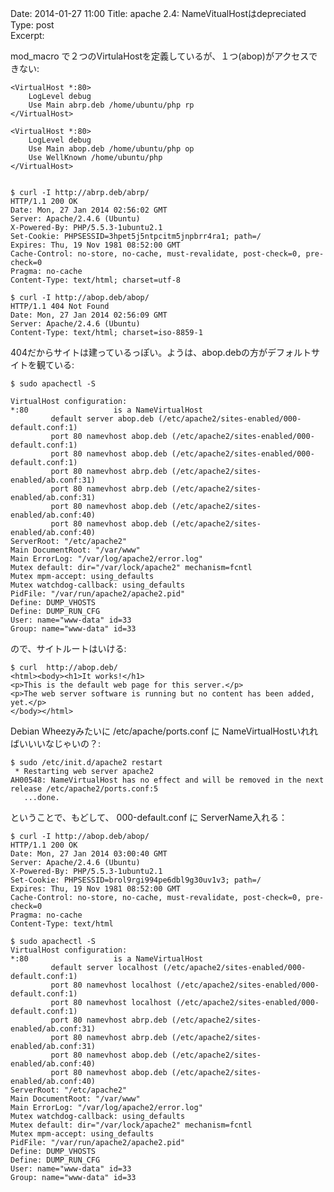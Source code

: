 Date: 2014-01-27  11:00
Title: apache 2.4: NameVitualHostはdepreciated  
Type: post  
Excerpt:   


mod_macro で２つのVirtulaHostを定義しているが、１つ(abop)がアクセスできない:

    <VirtualHost *:80>
        LogLevel debug
        Use Main abrp.deb /home/ubuntu/php rp 
    </VirtualHost>
    
    <VirtualHost *:80>
        LogLevel debug
        Use Main abop.deb /home/ubuntu/php op
        Use WellKnown /home/ubuntu/php 
    </VirtualHost>


    $ curl -I http://abrp.deb/abrp/
    HTTP/1.1 200 OK
    Date: Mon, 27 Jan 2014 02:56:02 GMT
    Server: Apache/2.4.6 (Ubuntu)
    X-Powered-By: PHP/5.5.3-1ubuntu2.1
    Set-Cookie: PHPSESSID=3hpet5j5ntpcitm5jnpbrr4ra1; path=/
    Expires: Thu, 19 Nov 1981 08:52:00 GMT
    Cache-Control: no-store, no-cache, must-revalidate, post-check=0, pre-check=0
    Pragma: no-cache
    Content-Type: text/html; charset=utf-8
    
    $ curl -I http://abop.deb/abop/
    HTTP/1.1 404 Not Found
    Date: Mon, 27 Jan 2014 02:56:09 GMT
    Server: Apache/2.4.6 (Ubuntu)
    Content-Type: text/html; charset=iso-8859-1
    
404だからサイトは建っているっぽい。ようは、abop.debの方がデフォルトサイトを観ている:

    $ sudo apachectl -S
    
    VirtualHost configuration:
    *:80                   is a NameVirtualHost
             default server abop.deb (/etc/apache2/sites-enabled/000-default.conf:1)
             port 80 namevhost abop.deb (/etc/apache2/sites-enabled/000-default.conf:1)
             port 80 namevhost abop.deb (/etc/apache2/sites-enabled/000-default.conf:1)
             port 80 namevhost abrp.deb (/etc/apache2/sites-enabled/ab.conf:31)
             port 80 namevhost abrp.deb (/etc/apache2/sites-enabled/ab.conf:31)
             port 80 namevhost abop.deb (/etc/apache2/sites-enabled/ab.conf:40)
             port 80 namevhost abop.deb (/etc/apache2/sites-enabled/ab.conf:40)
    ServerRoot: "/etc/apache2"
    Main DocumentRoot: "/var/www"
    Main ErrorLog: "/var/log/apache2/error.log"
    Mutex default: dir="/var/lock/apache2" mechanism=fcntl 
    Mutex mpm-accept: using_defaults
    Mutex watchdog-callback: using_defaults
    PidFile: "/var/run/apache2/apache2.pid"
    Define: DUMP_VHOSTS
    Define: DUMP_RUN_CFG
    User: name="www-data" id=33
    Group: name="www-data" id=33

ので、サイトルートはいける:

    $ curl  http://abop.deb/
    <html><body><h1>It works!</h1>
    <p>This is the default web page for this server.</p>
    <p>The web server software is running but no content has been added, yet.</p>
    </body></html>

Debian Wheezyみたいに /etc/apache/ports.conf に NameVirtualHostいれればいいいなじゃいの？:

    $ sudo /etc/init.d/apache2 restart
     * Restarting web server apache2
    AH00548: NameVirtualHost has no effect and will be removed in the next release /etc/apache2/ports.conf:5
       ...done.
        

ということで、もどして、 000-default.conf に ServerName入れる：

    $ curl -I http://abop.deb/abop/
    HTTP/1.1 200 OK
    Date: Mon, 27 Jan 2014 03:00:40 GMT
    Server: Apache/2.4.6 (Ubuntu)
    X-Powered-By: PHP/5.5.3-1ubuntu2.1
    Set-Cookie: PHPSESSID=brol9rgi994pe6dbl9g30uv1v3; path=/
    Expires: Thu, 19 Nov 1981 08:52:00 GMT
    Cache-Control: no-store, no-cache, must-revalidate, post-check=0, pre-check=0
    Pragma: no-cache
    Content-Type: text/html
    
    $ sudo apachectl -S
    VirtualHost configuration:
    *:80                   is a NameVirtualHost
             default server localhost (/etc/apache2/sites-enabled/000-default.conf:1)
             port 80 namevhost localhost (/etc/apache2/sites-enabled/000-default.conf:1)
             port 80 namevhost localhost (/etc/apache2/sites-enabled/000-default.conf:1)
             port 80 namevhost abrp.deb (/etc/apache2/sites-enabled/ab.conf:31)
             port 80 namevhost abrp.deb (/etc/apache2/sites-enabled/ab.conf:31)
             port 80 namevhost abop.deb (/etc/apache2/sites-enabled/ab.conf:40)
             port 80 namevhost abop.deb (/etc/apache2/sites-enabled/ab.conf:40)
    ServerRoot: "/etc/apache2"
    Main DocumentRoot: "/var/www"
    Main ErrorLog: "/var/log/apache2/error.log"
    Mutex watchdog-callback: using_defaults
    Mutex default: dir="/var/lock/apache2" mechanism=fcntl 
    Mutex mpm-accept: using_defaults
    PidFile: "/var/run/apache2/apache2.pid"
    Define: DUMP_VHOSTS
    Define: DUMP_RUN_CFG
    User: name="www-data" id=33
    Group: name="www-data" id=33
